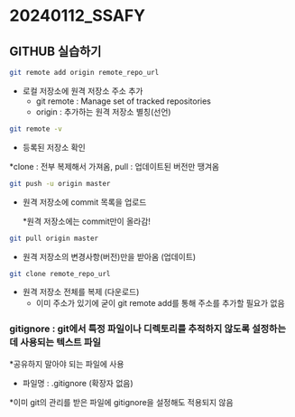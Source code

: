 # 20240112_SSAFY

## GITHUB 실습하기

```bash
git remote add origin remote_repo_url
```

- 로컬 저장소에 원격 저장소 주소 추가
    - git remote : Manage set of tracked repositories
    - origin : 추가하는 원격 저장소 별칭(선언)

```bash
git remote -v
```

- 등록된 저장소 확인

*clone : 전부 복제해서 가져옴, pull : 업데이트된 버전만 땡겨옴

```bash
git push -u origin master
```

- 원격 저장소에 commit 목록을 업로드
    
    *원격 저장소에는 commit만이 올라감!
    

```bash
git pull origin master
```

- 원격 저장소의 변경사항(버전)만을 받아옴 (업데이트)

```bash
git clone remote_repo_url
```

- 원격 저장소 전체를 복제 (다운로드)
    - 이미 주소가 있기에 굳이 git remote add를 통해 주소를 추가할 필요가 없음

### gitignore : git에서 특정 파일이나 디렉토리를 추적하지 않도록 설정하는 데 사용되는 텍스트 파일

*공유하지 말아야 되는 파일에 사용

- 파일명 : .gitignore (확장자 없음)

*이미 git의 관리를 받은 파일에 gitignore을 설정해도 적용되지 않음